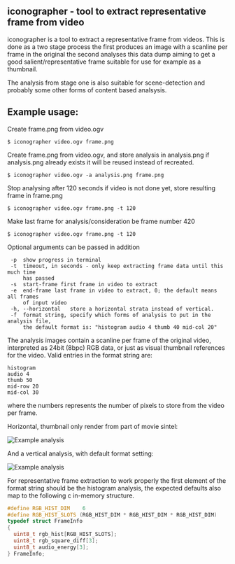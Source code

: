 iconographer - tool to extract representative frame from video
--------------------------------------------------------------

iconographer is a tool to extract a representative frame from videos.
This is done as a two stage process the first produces an image with
a scanline per frame in the original the second analyses this data dump
aiming to get a good salient/representative frame suitable for use
for example as a thumbnail.

The analysis from stage one is also suitable for scene-detection and
probably some other forms of content based analsysis.

Example usage:
--------------

Create frame.png from video.ogv

    $ iconographer video.ogv frame.png

Create frame.png from video.ogv, and store analysis in analysis.png
if analysis.png already exists it will be reused instead of recreated.

    $ iconographer video.ogv -a analysis.png frame.png

Stop analysing after 120 seconds if video is not done yet, store resulting
frame in frame.png

    $ iconographer video.ogv frame.png -t 120

Make last frame for analysis/consideration be frame number 420

    $ iconographer video.ogv frame.png -t 120

Optional arguments can be passed in addition

     -p  show progress in terminal
     -t  timeout, in seconds - only keep extracting frame data until this much time
         has passed
     -s  start-frame first frame in video to extract
     -e  end-frame last frame in video to extract, 0; the default means all frames
         of input video
     -h, --horizontal   store a horizontal strata instead of vertical.
     -f  format string, specify which forms of analysis to put in the analysis file,
         the default format is: "histogram audio 4 thumb 40 mid-col 20"

The analysis images contain a scanline per frame of the original video,
interpreted as 24bit (8bpc) RGB data, or just as visual thumbnail references for the
video. Valid entries in the format string are:

    histogram
    audio 4
    thumb 50
    mid-row 20
    mid-col 30

where the numbers represents the number of pixels to store from the video per frame.

Horizontal, thumbnail only render from part of movie sintel:

![Example analysis](http://pippin.gimp.org/tmp/sintel-horizontal.png)

And a vertical analysis, with default format setting:

![Example analysis](http://pippin.gimp.org/tmp/sintel-vertical.png)

For representative frame extraction to work properly the first element of the
format string should be the histogram analysis, the expected defaults also map
to the following c in-memory structure.
```c
#define RGB_HIST_DIM    6 
#define RGB_HIST_SLOTS (RGB_HIST_DIM * RGB_HIST_DIM * RGB_HIST_DIM)
typedef struct FrameInfo
{
  uint8_t rgb_hist[RGB_HIST_SLOTS];
  uint8_t rgb_square_diff[3];
  uint8_t audio_energy[3];
} FrameInfo;
```
